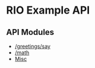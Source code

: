 # RIO Example API

## API Modules
- [/greetings/say](API-Modules/greetings-say-API.md)
- [/math](API-Modules/math-API.md)
- [Misc](API-Modules/Misc-API.md)

